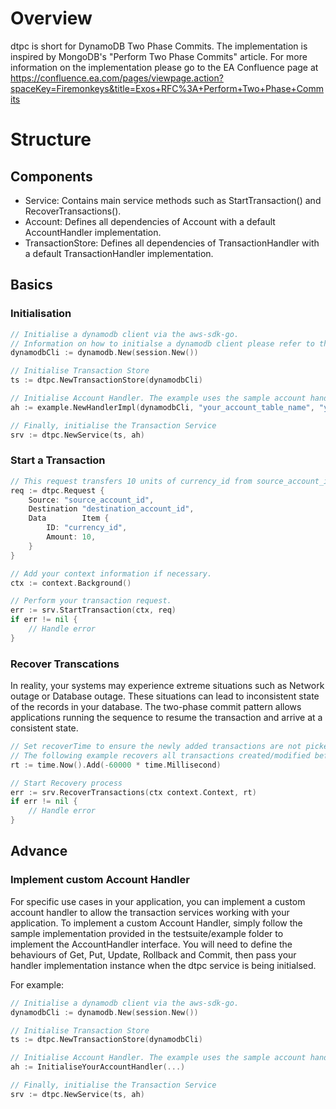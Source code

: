 # Overview
dtpc is short for DynamoDB Two Phase Commits. The implementation is inspired by MongoDB's "Perform Two Phase Commits" article.
For more information on the implementation please go to the EA Confluence page at https://confluence.ea.com/pages/viewpage.action?spaceKey=Firemonkeys&title=Exos+RFC%3A+Perform+Two+Phase+Commits

# Structure
## Components
- Service: Contains main service methods such as StartTransaction() and RecoverTransactions().
- Account: Defines all dependencies of Account with a default AccountHandler implementation.
- TransactionStore: Defines all dependencies of TransactionHandler with a default TransactionHandler implementation.

## Basics
### Initialisation
```go
// Initialise a dynamodb client via the aws-sdk-go.
// Information on how to initialse a dynamodb client please refer to the offcial documentation of Dynamodb Go SDK: https://docs.aws.amazon.com/sdk-for-go/api/service/dynamodb/
dynamodbCli := dynamodb.New(session.New())

// Initialise Transaction Store
ts := dtpc.NewTransactionStore(dynamodbCli)

// Initialise Account Handler. The example uses the sample account handler implementation.
ah := example.NewHandlerImpl(dynamodbCli, "your_account_table_name", "your_account_hash_key_name")

// Finally, initialise the Transaction Service
srv := dtpc.NewService(ts, ah)
```

### Start a Transaction
```go
// This request transfers 10 units of currency_id from source_account_id to destination_account_id.
req := dtpc.Request {
    Source: "source_account_id",
	Destination "destination_account_id",
	Data        Item {
        ID: "currency_id",
        Amount: 10,
    }
}

// Add your context information if necessary.
ctx := context.Background()

// Perform your transaction request.
err := srv.StartTransaction(ctx, req)
if err != nil {
    // Handle error
}
```

### Recover Transcations
In reality, your systems may experience extreme situations such as Network outage or Database outage. These situations can lead to inconsistent state of the records in your database. The two-phase commit pattern allows applications running the sequence to resume the transaction and arrive at a consistent state.
```go
// Set recoverTime to ensure the newly added transactions are not picked up by the recovery process.
// The following example recovers all transactions created/modified before a minute ago.
rt := time.Now().Add(-60000 * time.Millisecond)

// Start Recovery process
err := srv.RecoverTransactions(ctx context.Context, rt)
if err != nil {
    // Handle error
}
```

## Advance
### Implement custom Account Handler
For specific use cases in your application, you can implement a custom account handler to allow the transaction services working with your application. To implement a custom Account Handler, simply follow the sample implementation provided in the testsuite/example folder to implement the AccountHandler interface. You will need to define the behaviours of Get, Put, Update, Rollback and Commit, then pass your handler implementation instance when the dtpc service is being initialsed.

For example:
```go
// Initialise a dynamodb client via the aws-sdk-go.
dynamodbCli := dynamodb.New(session.New())

// Initialise Transaction Store
ts := dtpc.NewTransactionStore(dynamodbCli)

// Initialise Account Handler. The example uses the sample account handler implementation.
ah := InitialiseYourAccountHandler(...)

// Finally, initialise the Transaction Service
srv := dtpc.NewService(ts, ah)
```